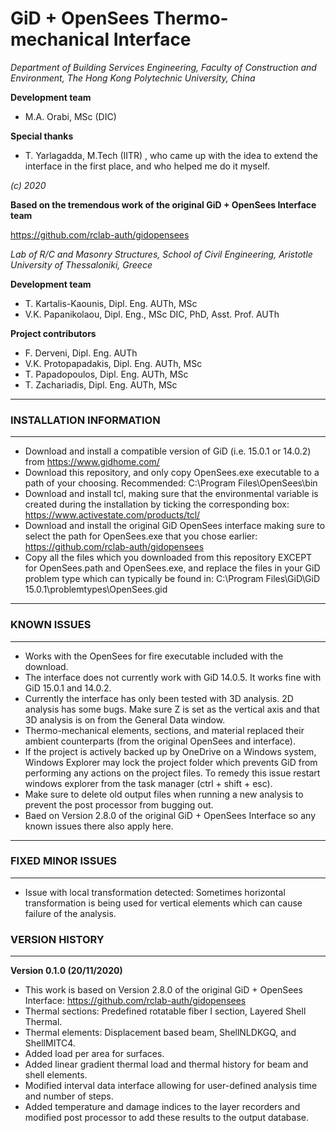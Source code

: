 # GiD + OpenSees Thermo-mechanical Interface
*Department of Building Services Engineering, Faculty of Construction and Environment, The Hong Kong Polytechnic University, China*

**Development team**

- M.A. Orabi, MSc (DIC)

**Special thanks**

- T. Yarlagadda, M.Tech (IITR)
, who came up with the idea to extend the interface in the first place, and who helped me do it myself. 

*(c) 2020*

**Based on the tremendous work of the original GiD + OpenSees Interface team**

https://github.com/rclab-auth/gidopensees

*Lab of R/C and Masonry Structures, School of Civil Engineering, Aristotle University of Thessaloniki, Greece*

**Development team**

- T. Kartalis-Kaounis, Dipl. Eng. AUTh, MSc
- V.K. Papanikolaou, Dipl. Eng., MSc DIC, PhD, Asst. Prof. AUTh

**Project contributors**

- F. Derveni, Dipl. Eng. AUTh
- V.K. Protopapadakis, Dipl. Eng. AUTh, MSc
- T. Papadopoulos, Dipl. Eng. AUTh, MSc
- T. Zachariadis, Dipl. Eng. AUTh, MSc

---

### INSTALLATION INFORMATION

---
- Download and install a compatible version of GiD (i.e. 15.0.1 or 14.0.2) from https://www.gidhome.com/
- Download this repository, and only copy OpenSees.exe executable to a path of your choosing. Recommended: C:\Program Files\OpenSees\bin
- Download and install tcl, making sure that the environmental variable is created during the installation by ticking the corresponding box: https://www.activestate.com/products/tcl/
- Download and install the original GiD OpenSees interface making sure to select the path for OpenSees.exe that you chose earlier: https://github.com/rclab-auth/gidopensees
- Copy all the files which you downloaded from this repository EXCEPT for OpenSees.path and OpenSees.exe, and replace the files in your GiD problem type which can typically be found in: C:\Program Files\GiD\GiD 15.0.1\problemtypes\OpenSees.gid
---

### KNOWN ISSUES

---
- Works with the OpenSees for fire executable included with the download.
- The interface does not currently work with GiD 14.0.5. It works fine with GiD 15.0.1 and 14.0.2.
- Currently the interface has only been tested with 3D analysis. 2D analysis has some bugs. Make sure Z is set as the vertical axis and that 3D analysis is on from the General Data window.
- Thermo-mechanical elements, sections, and material replaced their ambient counterparts (from the original OpenSees and interface).
- If the project is actively backed up by OneDrive on a Windows system, Windows Explorer may lock the project folder which prevents GiD from performing any actions on the project files. To remedy this issue restart windows explorer from the task manager (ctrl + shift + esc).
- Make sure to delete old output files when running a new analysis to prevent the post processor from bugging out.
- Baed on Version 2.8.0 of the original GiD + OpenSees Interface so any known issues there also apply here.
---

### FIXED MINOR ISSUES

---
- Issue with local transformation detected: Sometimes horizontal transformation is being used for vertical elements which can cause failure of the analysis.

### VERSION HISTORY

---
**Version 0.1.0 (20/11/2020)**
- This work is based on Version 2.8.0 of the original GiD + OpenSees Interface: https://github.com/rclab-auth/gidopensees
- Thermal sections: Predefined rotatable fiber I section, Layered Shell Thermal.
- Thermal elements: Displacement based beam, ShellNLDKGQ, and ShellMITC4.
- Added load per area for surfaces.
- Added linear gradient thermal load and thermal history for beam and shell elements.
- Modified interval data interface allowing for user-defined analysis time and number of steps.
- Added temperature and damage indices to the layer recorders and modified post processor to add these results to the output database.
